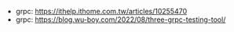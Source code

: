 
- grpc: https://ithelp.ithome.com.tw/articles/10255470
- grpc: https://blog.wu-boy.com/2022/08/three-grpc-testing-tool/